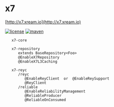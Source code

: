 # x7
   [http://x7.xream.io](http://x7.xream.io)
   
[![license](https://img.shields.io/github/license/x-ream/x7.svg)](https://www.apache.org/licenses/LICENSE-2.0.html)
[![maven](https://img.shields.io/maven-central/v/io.xream.x7/x7-parent.svg)](https://search.maven.org/search?q=io.xream)

       x7-core
  
       x7-repository
          extends BaseRepository<Foo>
          @EnableX7Repository
          @EnableX7L3Caching
          
       x7-reyc
          /reyc
             @EnableReyClient  or  @EnableReySupport
             @ReyClient
          /reliable
             @EnableReliabilityManagement
             @ReliableProducer
             @ReliableOnConsumed
